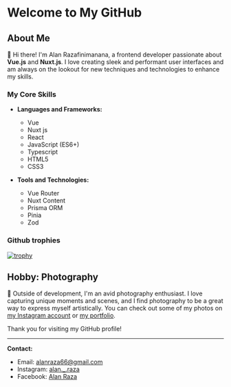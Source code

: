 # Welcome to My GitHub

## About Me

👋 Hi there! I'm Alan Razafinimanana, a frontend developer passionate about **Vue.js** and **Nuxt.js**. I love creating sleek and performant user interfaces and am always on the lookout for new techniques and technologies to enhance my skills.

### My Core Skills

- **Languages and Frameworks:**
  - Vue
  - Nuxt js
  - React
  - JavaScript (ES6+)
  - Typescript
  - HTML5
  - CSS3

- **Tools and Technologies:**
  - Vue Router
  - Nuxt Content
  - Prisma ORM
  - Pinia
  - Zod
 
### Github trophies
[![trophy](https://github-profile-trophy.vercel.app/?username=AlanRaza66&theme=onedark)](https://github.com/ryo-ma/github-profile-trophy)

## Hobby: Photography

📸 Outside of development, I'm an avid photography enthusiast. I love capturing unique moments and scenes, and I find photography to be a great way to express myself artistically. You can check out some of my photos on [my Instagram account](https://www.instagram.com/alan._.raza/) or [my portfolio](https://alanraza66.onrender.com/).

Thank you for visiting my GitHub profile!

---

**Contact:**

- Email: [alanraza66@gmail.com](mailto:alanraza66@gmail.com)
- Instagram: [alan._.raza](https://www.instagram.com/alan._.raza/)
- Facebook: [Alan Raza](https://www.facebook.com/alan.raza.587)
